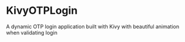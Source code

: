# KivyOTPLogin
A dynamic OTP login application built with Kivy with beautiful animation when validating login
